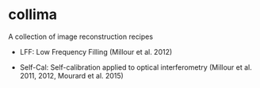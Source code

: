 # collima
A collection of image reconstruction recipes

- LFF: Low Frequency Filling (Millour et al. 2012)

- Self-Cal: Self-calibration applied to optical interferometry (Millour et al. 2011, 2012, Mourard et al. 2015)


